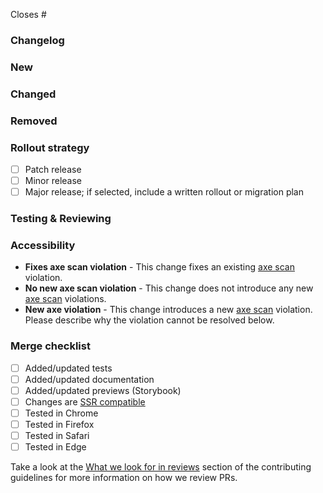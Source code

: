 <!-- Provide the GitHub issue that this issue closes. Start typing the number or name of the issue after the # below. -->
      
Closes #

<!-- Provide an overview of the changes, including before/after screenshots, videos, or graphs when helpful -->

### Changelog
<!-- Under the headings below, list out relevant API changes that this Pull Request introduces -->
### New

### Changed

### Removed

### Rollout strategy
<!-- How do you recommend this change to be rolled out? Refer to [contributor docs on Versioning](https://github.com/primer/react/blob/main/contributor-docs/versioning.md) for details. -->
- [ ] Patch release
- [ ] Minor release
- [ ] Major release; if selected, include a written rollout or migration plan

### Testing & Reviewing
<!-- Describe any specific details to help reviewers test or review this Pull Request -->


### Accessibility
<!--
  You may remove this section and the "Accessibility" heading above _only_ if the changes in this pull request do not impact UI. Delete all those that don't apply.
  If there are any accessibility-related updates, please describe them here.
-->
* **Fixes axe scan violation** - This change fixes an existing [axe scan](https://thehub.github.com/epd/engineering/dev-practicals/frontend/accessibility/readiness-routine/development/#axe-scans) violation.
* **No new axe scan violation** - This change does not introduce any new [axe scan](https://thehub.github.com/epd/engineering/dev-practicals/frontend/accessibility/readiness-routine/development/#axe-scans) violations.
* **New axe violation** - This change introduces a new [axe scan](https://thehub.github.com/epd/engineering/dev-practicals/frontend/accessibility/readiness-routine/development/#axe-scans) violation. Please describe why the violation cannot be resolved below.

### Merge checklist

- [ ] Added/updated tests
- [ ] Added/updated documentation
- [ ] Added/updated previews (Storybook)
- [ ] Changes are [SSR compatible](https://github.com/primer/react/blob/main/contributor-docs/CONTRIBUTING.md#ssr-compatibility)
- [ ] Tested in Chrome
- [ ] Tested in Firefox
- [ ] Tested in Safari
- [ ] Tested in Edge

Take a look at the [What we look for in reviews](https://github.com/primer/react/blob/main/contributor-docs/CONTRIBUTING.md#what-we-look-for-in-reviews) section of the contributing guidelines for more information on how we review PRs.
